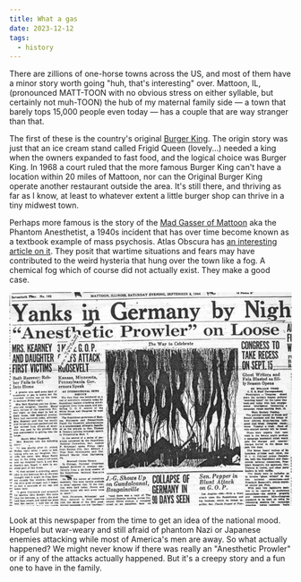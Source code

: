 ```yaml
---
title: What a gas
date: 2023-12-12
tags:
  - history
---
```


There are zillions of one-horse towns across the US, and most of them have a minor story worth going "huh, that's interesting" over. Mattoon, IL, (pronounced MATT-TOON with no obvious stress on either syllable, but certainly not muh-TOON) the hub of my maternal family side — a town that barely tops 15,000 people even today — has a couple that are way stranger than that.

The first of these is the country's original [Burger King](https://en.wikipedia.org/wiki/Burger_King_(Mattoon,_Illinois)). The origin story was just that an ice cream stand called Frigid Queen (lovely...) needed a king when the owners expanded to fast food, and the logical choice was Burger King. In 1968 a court ruled that the more famous Burger King can't have a location within 20 miles of Mattoon, nor can the Original Burger King operate another restaurant outside the area. It's still there, and thriving as far as I know, at least to whatever extent a little burger shop can thrive in a tiny midwest town.

Perhaps more famous is the story of the [Mad Gasser of Mattoon](https://en.wikipedia.org/wiki/Mad_Gasser_of_Mattoon) aka the Phantom Anesthetist, a 1940s incident that has over time become known as a textbook example of mass psychosis. Atlas Obscura has [an interesting article on it](https://www.atlasobscura.com/articles/column-mad-gasser-of-mattoon). They posit that wartime situations and fears may have contributed to the weird hysteria that hung over the town like a fog. A chemical fog which of course did not actually exist. They make a good case. 

![Mattoon newspaper front page](/img/mattoon_headlines.jpg)

Look at this newspaper from the time to get an idea of the national mood. Hopeful but war-weary and still afraid of phantom Nazi or Japanese enemies attacking while most of America's men are away. So what actually happened? We might never know if there was really an "Anesthetic Prowler" or if any of the attacks actually happened. But it's a creepy story and a fun one to have in the family.
